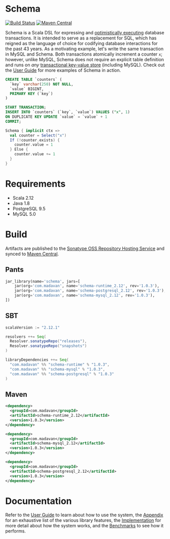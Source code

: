 # Schema
[![Build Status](https://travis-ci.org/ashwin153/schema.svg?branch=master)](https://travis-ci.org/ashwin153/schema)
[![Maven Central](https://img.shields.io/maven-central/v/com.madavan/schema-runtime_2.12.svg)]()

Schema is a Scala DSL for expressing and [optimistically executing](https://en.wikipedia.org/wiki/Optimistic_concurrency_control) database transactions. It is intended to serve as a replacement for SQL, which has reigned as the language of choice for codifying database interactions for the past 43 years. As a motivating example, let's write the same transaction in MySQL and Schema. Both transactions atomically increment a counter ```x```; however, unlike MySQL, Schema does not require an explicit table definition and runs on *any* [transactional key-value store](https://en.wikipedia.org/wiki/Key-value_database) (including MySQL). Check out the [User Guide](https://github.com/ashwin153/schema/wiki/User-Guide) for more examples of Schema in action.

```sql
CREATE TABLE `counters` (
  `key` varchar(250) NOT NULL,
  `value` BIGINT,
  PRIMARY KEY (`key`)
)

START TRANSACTION;
INSERT INTO `counters` (`key`, `value`) VALUES ("x", 1) 
ON DUPLICATE KEY UPDATE `value` = `value` + 1
COMMIT;
```

```scala
Schema { implicit ctx =>
  val counter = Select("x")
  If (!counter.exists) {
    counter.value = 1
  } Else {
    counter.value += 1
  }
}
```

# Requirements
- Scala 2.12
- Java 1.8
- PostgreSQL 9.5
- MySQL 5.0

# Build
Artifacts are published to the [Sonatype OSS Repository Hosting Service](https://oss.sonatype.org/index.html#nexus-search;quick~com.madavan) and synced to [Maven Central](https://search.maven.org/#search%7Cga%7C1%7Cg%3A%22com.madavan%22).

## Pants
```python
jar_library(name='schema', jars=[
    jar(org='com.madavan', name='schema-runtime_2.12', rev='1.0.3'),
    jar(org='com.madavan', name='schema-postgresql_2.12', rev='1.0.3'),
    jar(org='com.madavan', name='schema-mysql_2.12', rev='1.0.3'),
])
```

## SBT
```scala
scalaVersion := "2.12.1"

resolvers ++= Seq(
  Resolver.sonatypeRepo("releases"),
  Resolver.sonatypeRepo("snapshots")
)

libraryDependencies ++= Seq(
  "com.madavan" %% "schema-runtime" % "1.0.3",
  "com.madavan" %% "schema-mysql" % "1.0.3",
  "com.madavan" %% "schema-postgresql" % "1.0.3"
)
```

## Maven
```xml
<dependency>
  <groupId>com.madavan</groupId>
  <artifactId>schema-runtime_2.12</artifactId>
  <version>1.0.3</version>
</dependency>

<dependency>
  <groupId>com.madavan</groupId>
  <artifactId>schema-mysql_2.12</artifactId>
  <version>1.0.3</version>
</dependency>

<dependency>
  <groupId>com.madavan</groupId>
  <artifactId>schema-postgresql_2.12</artifactId>
  <version>1.0.3</version>
</dependency>
```

# Documentation
Refer to the [User Guide](https://github.com/ashwin153/schema/wiki/User-Guide) to learn about how to use the system, the [Appendix](https://github.com/ashwin153/schema/wiki/Appendix) for an exhaustive list of the various library features, the [Implementation](https://github.com/ashwin153/schema/wiki/Implementation) for more detail about how the system works, and the [Benchmarks](https://github.com/ashwin153/schema/wiki/Benchmarks) to see how it performs.
